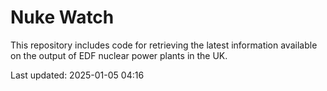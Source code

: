 # Nuke Watch

This repository includes code for retrieving the latest information available on the output of EDF nuclear power plants in the UK.

Last updated: 2025-01-05 04:16